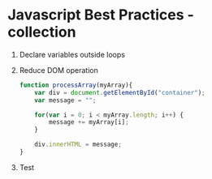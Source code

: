 # Javascript Best Practices - collection


01. Declare variables outside loops	
02. Reduce DOM operation

	```javascript
	function processArray(myArray){
		var div = document.getElementById("container");
		var message = "";

		for(var i = 0; i < myArray.length; i++) {
			message += myArray[i];
		}

		div.innerHTML = message;
	}	
	```
03. Test

